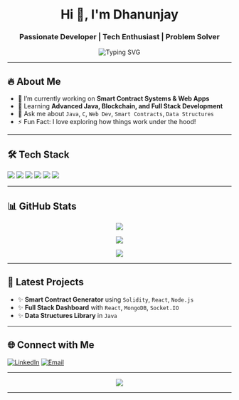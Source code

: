 <h1 align="center">Hi 👋, I'm Dhanunjay</h1>
<h3 align="center">Passionate Developer | Tech Enthusiast | Problem Solver</h3>

<p align="center">
  <img src="https://readme-typing-svg.demolab.com?font=Fira+Code&weight=500&size=24&pause=1000&color=36BCF7&center=true&width=435&lines=Java+%7C+C+%7C+Blockchain+Developer;Love+to+build+smart+solutions;Always+learning+something+new" alt="Typing SVG" />
</p>

---

## 🔥 About Me
- 🔭 I’m currently working on **Smart Contract Systems & Web Apps**
- 🌱 Learning **Advanced Java, Blockchain, and Full Stack Development**
- 💬 Ask me about `Java`, `C`, `Web Dev`, `Smart Contracts`, `Data Structures`
- ⚡ Fun Fact: I love exploring how things work under the hood!

---

## 🛠️ Tech Stack

<p align="left">
  <img src="https://img.shields.io/badge/Java-ED8B00?style=for-the-badge&logo=java&logoColor=white" />
  <img src="https://img.shields.io/badge/C-00599C?style=for-the-badge&logo=c&logoColor=white" />
  <img src="https://img.shields.io/badge/Blockchain-3C3C3D?style=for-the-badge&logo=ethereum&logoColor=white" />
  <img src="https://img.shields.io/badge/React-20232A?style=for-the-badge&logo=react&logoColor=61DAFB" />
  <img src="https://img.shields.io/badge/Node.js-339933?style=for-the-badge&logo=nodedotjs&logoColor=white" />
  <img src="https://img.shields.io/badge/MongoDB-4EA94B?style=for-the-badge&logo=mongodb&logoColor=white" />
</p>

---

## 📊 GitHub Stats

<p align="center">
  <img src="https://github-readme-stats.vercel.app/api?username=Dhanunjay7777&show_icons=true&theme=radical" />
</p>

<p align="center">
  <img src="https://github-readme-streak-stats.herokuapp.com?user=Dhanunjay7777&theme=radical" />
</p>

<p align="center">
  <img src="https://github-readme-stats.vercel.app/api/top-langs/?username=Dhanunjay7777&layout=compact&theme=radical" />
</p>

---

## 🚀 Latest Projects
- ✨ **Smart Contract Generator** using `Solidity`, `React`, `Node.js`
- ✨ **Full Stack Dashboard** with `React`, `MongoDB`, `Socket.IO`
- ✨ **Data Structures Library** in `Java`

---

## 🌐 Connect with Me
[![LinkedIn](https://img.shields.io/badge/LinkedIn-blue?style=for-the-badge&logo=linkedin)](https://linkedin.com/in/yourprofile)
[![Email](https://img.shields.io/badge/Gmail-D14836?style=for-the-badge&logo=gmail&logoColor=white)](mailto:youremail@example.com)

---

<p align="center">
  <img src="https://github-profile-trophy.vercel.app/?username=Dhanunjay7777&theme=radical" />
</p>

---

